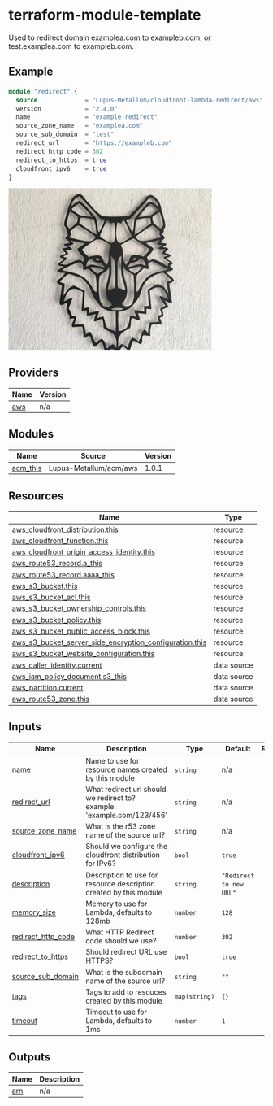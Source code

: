 # terraform-module-template
Used to redirect domain examplea.com to exampleb.com, or test.examplea.com to exampleb.com.

## Example
``` terraform
module "redirect" {
  source             = "Lupus-Metallum/cloudfront-lambda-redirect/aws"
  version            = "2.4.0"
  name               = "example-redirect"
  source_zone_name   = "examplea.com"
  source_sub_domain  = "test"
  redirect_url       = "https://exampleb.com"
  redirect_http_code = 302
  redirect_to_https  = true
  cloudfront_ipv6    = true
}
```
<!-- BEGIN_TF_DOCS -->

<img src="https://raw.githubusercontent.com/Lupus-Metallum/brand/master/images/logo.jpg" width="400"/>



## Providers

| Name | Version |
|------|---------|
| <a name="provider_aws"></a> [aws](#provider\_aws) | n/a |

## Modules

| Name | Source | Version |
|------|--------|---------|
| <a name="module_acm_this"></a> [acm\_this](#module\_acm\_this) | Lupus-Metallum/acm/aws | 1.0.1 |

## Resources

| Name | Type |
|------|------|
| [aws_cloudfront_distribution.this](https://registry.terraform.io/providers/hashicorp/aws/latest/docs/resources/cloudfront_distribution) | resource |
| [aws_cloudfront_function.this](https://registry.terraform.io/providers/hashicorp/aws/latest/docs/resources/cloudfront_function) | resource |
| [aws_cloudfront_origin_access_identity.this](https://registry.terraform.io/providers/hashicorp/aws/latest/docs/resources/cloudfront_origin_access_identity) | resource |
| [aws_route53_record.a_this](https://registry.terraform.io/providers/hashicorp/aws/latest/docs/resources/route53_record) | resource |
| [aws_route53_record.aaaa_this](https://registry.terraform.io/providers/hashicorp/aws/latest/docs/resources/route53_record) | resource |
| [aws_s3_bucket.this](https://registry.terraform.io/providers/hashicorp/aws/latest/docs/resources/s3_bucket) | resource |
| [aws_s3_bucket_acl.this](https://registry.terraform.io/providers/hashicorp/aws/latest/docs/resources/s3_bucket_acl) | resource |
| [aws_s3_bucket_ownership_controls.this](https://registry.terraform.io/providers/hashicorp/aws/latest/docs/resources/s3_bucket_ownership_controls) | resource |
| [aws_s3_bucket_policy.this](https://registry.terraform.io/providers/hashicorp/aws/latest/docs/resources/s3_bucket_policy) | resource |
| [aws_s3_bucket_public_access_block.this](https://registry.terraform.io/providers/hashicorp/aws/latest/docs/resources/s3_bucket_public_access_block) | resource |
| [aws_s3_bucket_server_side_encryption_configuration.this](https://registry.terraform.io/providers/hashicorp/aws/latest/docs/resources/s3_bucket_server_side_encryption_configuration) | resource |
| [aws_s3_bucket_website_configuration.this](https://registry.terraform.io/providers/hashicorp/aws/latest/docs/resources/s3_bucket_website_configuration) | resource |
| [aws_caller_identity.current](https://registry.terraform.io/providers/hashicorp/aws/latest/docs/data-sources/caller_identity) | data source |
| [aws_iam_policy_document.s3_this](https://registry.terraform.io/providers/hashicorp/aws/latest/docs/data-sources/iam_policy_document) | data source |
| [aws_partition.current](https://registry.terraform.io/providers/hashicorp/aws/latest/docs/data-sources/partition) | data source |
| [aws_route53_zone.this](https://registry.terraform.io/providers/hashicorp/aws/latest/docs/data-sources/route53_zone) | data source |

## Inputs

| Name | Description | Type | Default | Required |
|------|-------------|------|---------|:--------:|
| <a name="input_name"></a> [name](#input\_name) | Name to use for resource names created by this module | `string` | n/a | yes |
| <a name="input_redirect_url"></a> [redirect\_url](#input\_redirect\_url) | What redirect url should we redirect to? example: 'example.com/123/456' | `string` | n/a | yes |
| <a name="input_source_zone_name"></a> [source\_zone\_name](#input\_source\_zone\_name) | What is the r53 zone name of the source url? | `string` | n/a | yes |
| <a name="input_cloudfront_ipv6"></a> [cloudfront\_ipv6](#input\_cloudfront\_ipv6) | Should we configure the cloudfront distribution for IPv6? | `bool` | `true` | no |
| <a name="input_description"></a> [description](#input\_description) | Description to use for resource description created by this module | `string` | `"Redirect to new URL"` | no |
| <a name="input_memory_size"></a> [memory\_size](#input\_memory\_size) | Memory to use for Lambda, defaults to 128mb | `number` | `128` | no |
| <a name="input_redirect_http_code"></a> [redirect\_http\_code](#input\_redirect\_http\_code) | What HTTP Redirect code should we use? | `number` | `302` | no |
| <a name="input_redirect_to_https"></a> [redirect\_to\_https](#input\_redirect\_to\_https) | Should redirect URL use HTTPS? | `bool` | `true` | no |
| <a name="input_source_sub_domain"></a> [source\_sub\_domain](#input\_source\_sub\_domain) | What is the subdomain name of the source url? | `string` | `""` | no |
| <a name="input_tags"></a> [tags](#input\_tags) | Tags to add to resouces created by this module | `map(string)` | `{}` | no |
| <a name="input_timeout"></a> [timeout](#input\_timeout) | Timeout to use for Lambda, defaults to 1ms | `number` | `1` | no |

## Outputs

| Name | Description |
|------|-------------|
| <a name="output_arn"></a> [arn](#output\_arn) | n/a |
<!-- END_TF_DOCS -->